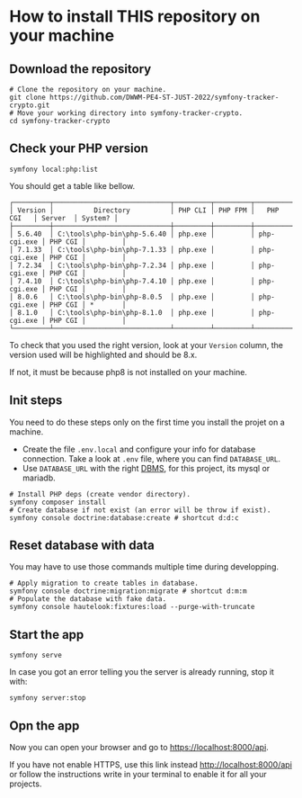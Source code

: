 How to install THIS repository on your machine
==============================================

## Download the repository

```shell
# Clone the repository on your machine.
git clone https://github.com/DWWM-PE4-ST-JUST-2022/symfony-tracker-crypto.git
# Move your working directory into symfony-tracker-crypto.
cd symfony-tracker-crypto
```

## Check your PHP version

```shell
symfony local:php:list
```

You should get a table like bellow.
```shell
┌─────────┬─────────────────────────────┬─────────┬─────────┬─────────────┬─────────┬─────────┐
│ Version │          Directory          │ PHP CLI │ PHP FPM │   PHP CGI   │ Server  │ System? │
├─────────┼─────────────────────────────┼─────────┼─────────┼─────────────┼─────────┼─────────┤
│ 5.6.40  │ C:\tools\php-bin\php-5.6.40 │ php.exe │         │ php-cgi.exe │ PHP CGI │         │
│ 7.1.33  │ C:\tools\php-bin\php-7.1.33 │ php.exe │         │ php-cgi.exe │ PHP CGI │         │  
│ 7.2.34  │ C:\tools\php-bin\php-7.2.34 │ php.exe │         │ php-cgi.exe │ PHP CGI │         │
│ 7.4.10  │ C:\tools\php-bin\php-7.4.10 │ php.exe │         │ php-cgi.exe │ PHP CGI │         │
│ 8.0.6   │ C:\tools\php-bin\php-8.0.5  │ php.exe │         │ php-cgi.exe │ PHP CGI │ *       │
│ 8.1.0   │ C:\tools\php-bin\php-8.1.0  │ php.exe │         │ php-cgi.exe │ PHP CGI │         │
└─────────┴─────────────────────────────┴─────────┴─────────┴─────────────┴─────────┴─────────┘
```
To check that you used the right version, look at your `Version` column, the version used will be highlighted and
should be 8.x.

If not, it must be because php8 is not installed on your machine.

## Init steps

You need to do these steps only on the first time you install the projet on a machine.

- Create the file `.env.local` and configure your info for database connection. Take a look at `.env` file, where you can
  find `DATABASE_URL`.
- Use `DATABASE_URL` with the right [DBMS](https://en.wikipedia.org/wiki/Database#Database_management_system=), for this
project, its mysql or mariadb.

```shell
# Install PHP deps (create vendor directory).
symfony composer install
# Create database if not exist (an error will be throw if exist).
symfony console doctrine:database:create # shortcut d:d:c
```

## Reset database with data

You may have to use those commands multiple time during developping.

```shell
# Apply migration to create tables in database.
symfony console doctrine:migration:migrate # shortcut d:m:m
# Populate the database with fake data.
symfony console hautelook:fixtures:load --purge-with-truncate
```

## Start the app

```shell
symfony serve
```

In case you got an error telling you the server is already running, stop it with:

```shell
symfony server:stop
```

## Opn the app

Now you can open your browser and go to [https://localhost:8000/api](https://localhost:8000/api).

If you have not enable HTTPS, use this link instead [http://localhost:8000/api](http://localhost:8000/api) or follow
the instructions write in your terminal to enable it for all your projects.
